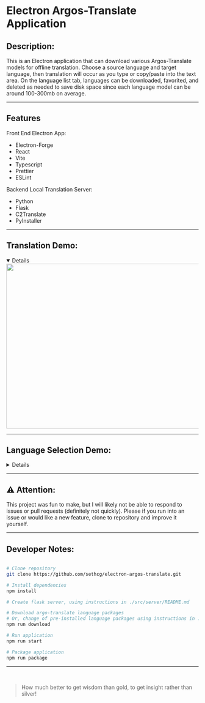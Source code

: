 # Electron Argos-Translate Application

## Description:

This is an Electron application that can download various Argos-Translate models for offline translation. Choose a source language and target language, then translation will occur as you type or copy/paste into the text area. On the language list tab, languages can be downloaded, favorited, and deleted as needed to save disk space since each language model can be around 100-300mb on average.

----
## Features

Front End Electron App:
- Electron-Forge
- React
- Vite 
- Typescript
- Prettier
- ESLint

Backend Local Translation Server:
- Python
- Flask
- C2Translate
- PyInstaller 

----
## Translation Demo:
<details open>
  <img src="https://github.com/user-attachments/assets/fdb0bc71-0d50-4e31-b80d-1df1117d50a4" width="540" height="431">
  <br>
</details>

----
## Language Selection Demo:
<details close>
  <img src="https://github.com/user-attachments/assets/b4f5ea9e-be1f-465e-b96c-f9bf8c9bb892" width="540" height="431">
  <br>
</details>

---
## :warning: Attention:
This project was fun to make, but I will likely not be able to respond to issues or pull requests (definitely not quickly). Please if you run into an issue or would like a new feature, clone to repository and improve it yourself.

---
## Developer Notes:

```bash

# Clone repository
git clone https://github.com/sethcg/electron-argos-translate.git

# Install dependencies
npm install

# Create flask server, using instructions in ./src/server/README.md

# Download argo-translate language packages
# Or, change of pre-installed language packages using instructions in ./src/assets/model-script/README.md
npm run download

# Run application
npm run start

# Package application
npm run package

```

---

<br>

> How much better to get wisdom than gold, to get insight rather than silver!
